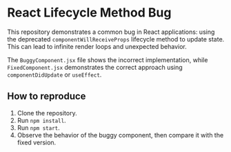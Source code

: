 # React Lifecycle Method Bug

This repository demonstrates a common bug in React applications: using the deprecated `componentWillReceiveProps` lifecycle method to update state.  This can lead to infinite render loops and unexpected behavior.

The `BuggyComponent.jsx` file shows the incorrect implementation, while `FixedComponent.jsx` demonstrates the correct approach using `componentDidUpdate` or `useEffect`.

## How to reproduce

1. Clone the repository.
2. Run `npm install`.
3. Run `npm start`.
4. Observe the behavior of the buggy component, then compare it with the fixed version.